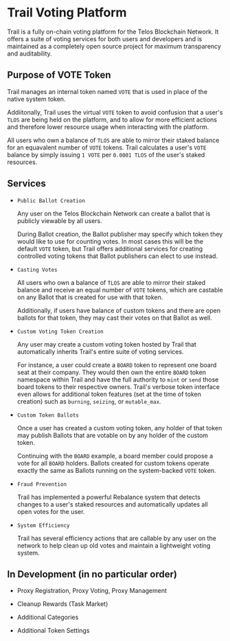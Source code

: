# Trail Voting Platform

Trail is a fully on-chain voting platform for the Telos Blockchain Network. It offers a suite of voting services for both users and developers and is maintained as a completely open source project for maximum transparency and auditability.

## Purpose of VOTE Token

Trail manages an internal token named `VOTE` that is used in place of the native system token. 

Addiitonally, Trail uses the virtual `VOTE` token to avoid confusion that a user's `TLOS` are being held on the platform, and to allow for more efficient actions and therefore lower resource usage when interacting with the platform.

All users who own a balance of `TLOS` are able to mirror their staked balance for an equavalent number of `VOTE` tokens. Trail calculates a user's `VOTE` balance by simply issuing `1 VOTE` per `0.0001 TLOS` of the user's staked resources.

## Services

* `Public Ballot Creation`

    Any user on the Telos Blockchain Network can create a ballot that is publicly viewable by all users.

    During Ballot creation, the Ballot publisher may specify which token they would like to use for counting votes. In most cases this will be the default `VOTE` token, but Trail offers additional services for creating controlled voting tokens that Ballot publishers can elect to use instead.

* `Casting Votes`

    All users who own a balance of `TLOS` are able to mirror their staked balance and receive an equal number of `VOTE` tokens, which are castable on any Ballot that is created for use with that token.

    Additionally, if users have balance of custom tokens and there are open ballots for that token, they may cast their votes on that Ballot as well.

* `Custom Voting Token Creation`

    Any user may create a custom voting token hosted by Trail that automatically inherits Trail's entire suite of voting services.

    For instance, a user could create a `BOARD` token to represent one board seat at their company. They would then own the entire `BOARD` token namespace within Trail and have the full authority to `mint` or `send` those board tokens to their respective owners. Trail's verbose token interface even allows for additional token features (set at the time of token creation) such as `burning`, `seizing`, or `mutable_max`.

* `Custom Token Ballots`

    Once a user has created a custom voting token, any holder of that token may publish Ballots that are votable on by any holder of the custom token.

    Continuing with the `BOARD` example, a board member could propose a vote for all `BOARD` holders. Ballots created for custom tokens operate exactly the same as Ballots running on the system-backed `VOTE` token.

* `Fraud Prevention`

    Trail has implemented a powerful Rebalance system that detects changes to a user's staked resources and automatically updates all open votes for the user.

* `System Efficiency`

    Trail has several efficiency actions that are callable by any user on the network to help clean up old votes and maintain a lightweight voting system.

## In Development (in no particular order)

* Proxy Registration, Proxy Voting, Proxy Management

* Cleanup Rewards (Task Market)

* Additional Categories

* Additional Token Settings
